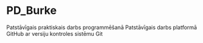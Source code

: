 # PD_Burke
Patstāvīgais praktiskais darbs programmēšanā
Patstāvīgais darbs platformā GitHub ar versiju kontroles sistēmu Git
